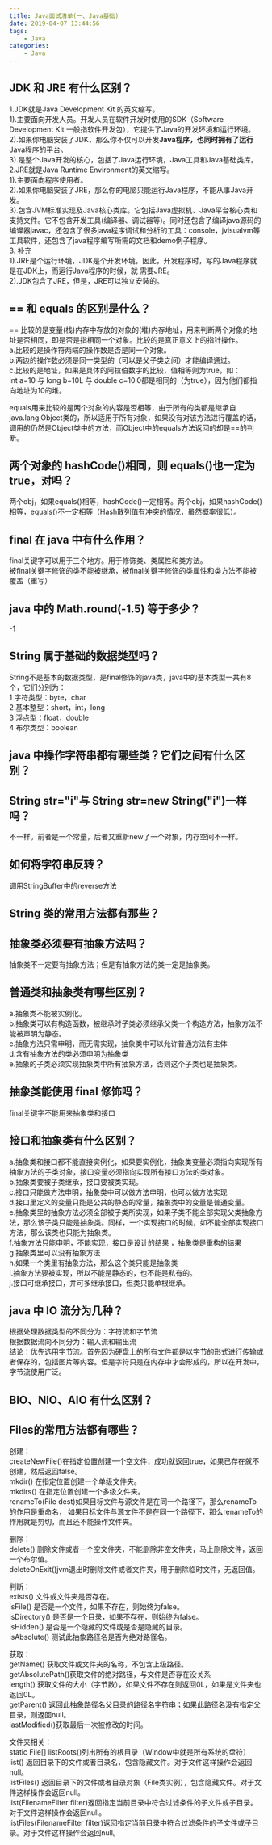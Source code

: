 ```yaml
---
title: Java面试清单(一、Java基础)
date: 2019-04-07 13:44:56
tags:
    - Java
categories:
    - Java
---
```

## JDK 和 JRE 有什么区别？
1.JDK就是Java Development Kit 的英文缩写。  
1).主要面向开发人员。开发人员在软件开发时使用的SDK（Software Development Kit 一般指软件开发包），它提供了Java的开发环境和运行环境。  
2).如果你电脑安装了JDK，那么你不仅可以开发**Java程序，也同时拥有了运行**Java程序的平台。  
3).是整个Java开发的核心，包括了Java运行环境，Java工具和Java基础类库。  
2.JRE就是Java Runtime Environment的英文缩写。  
1).主要面向程序使用者。  
2).如果你电脑安装了JRE，那么你的电脑只能运行Java程序，不能从事Java开发。  
3).包含JVM标准实现及Java核心类库。它包括Java虚拟机、Java平台核心类和支持文件。它不包含开发工具(编译器、调试器等)。同时还包含了编译java源码的编译器javac，还包含了很多java程序调试和分析的工具：console，jvisualvm等工具软件，还包含了java程序编写所需的文档和demo例子程序。  
3. 补充  
1).JRE是个运行环境，JDK是个开发环境。因此，开发程序时，写的Java程序就是在JDK上，而运行Java程序的时候，就 需要JRE。  
2).JDK包含了JRE，但是，JRE可以独立安装的。  
<!-- more -->
## == 和 equals 的区别是什么？
== 比较的是变量(栈)内存中存放的对象的(堆)内存地址，用来判断两个对象的地址是否相同，即是否是指相同一个对象。比较的是真正意义上的指针操作。  
a.比较的是操作符两端的操作数是否是同一个对象。  
b.两边的操作数必须是同一类型的（可以是父子类之间）才能编译通过。  
c.比较的是地址，如果是具体的阿拉伯数字的比较，值相等则为true，如：  
int a=10 与 long b=10L 与 double c=10.0都是相同的（为true），因为他们都指向地址为10的堆。  

equals用来比较的是两个对象的内容是否相等，由于所有的类都是继承自java.lang.Object类的，所以适用于所有对象，如果没有对该方法进行覆盖的话，调用的仍然是Object类中的方法，而Object中的equals方法返回的却是==的判断。  

## 两个对象的 hashCode()相同，则 equals()也一定为 true，对吗？
两个obj，如果equals()相等，hashCode()一定相等。两个obj，如果hashCode()相等，equals()不一定相等（Hash散列值有冲突的情况，虽然概率很低）。  

## final 在 java 中有什么作用？
final关键字可以用于三个地方。用于修饰类、类属性和类方法。  
被final关键字修饰的类不能被继承，被final关键字修饰的类属性和类方法不能被覆盖（重写）  

## java 中的 Math.round(-1.5) 等于多少？
-1

## String 属于基础的数据类型吗？
String不是基本的数据类型，是final修饰的java类，java中的基本类型一共有8个，它们分别为：  
1 字符类型：byte，char  
2 基本整型：short，int，long  
3 浮点型：float，double  
4 布尔类型：boolean  

## java 中操作字符串都有哪些类？它们之间有什么区别？

## String str="i"与 String str=new String("i")一样吗？
不一样。前者是一个常量，后者又重新new了一个对象，内存空间不一样。    

## 如何将字符串反转？
调用StringBuffer中的reverse方法  

## String 类的常用方法都有那些？

## 抽象类必须要有抽象方法吗？
抽象类不一定要有抽象方法；但是有抽象方法的类一定是抽象类。  

## 普通类和抽象类有哪些区别？
a.抽象类不能被实例化。  
b.抽象类可以有构造函数，被继承时子类必须继承父类一个构造方法，抽象方法不能被声明为静态。  
c.抽象方法只需申明，而无需实现，抽象类中可以允许普通方法有主体  
d.含有抽象方法的类必须申明为抽象类  
e.抽象的子类必须实现抽象类中所有抽象方法，否则这个子类也是抽象类。  

## 抽象类能使用 final 修饰吗？
final关键字不能用来抽象类和接口  

## 接口和抽象类有什么区别？
a.抽象类和接口都不能直接实例化，如果要实例化，抽象类变量必须指向实现所有抽象方法的子类对象，接口变量必须指向实现所有接口方法的类对象。  
b.抽象类要被子类继承，接口要被类实现。  
c.接口只能做方法申明，抽象类中可以做方法申明，也可以做方法实现  
d.接口里定义的变量只能是公共的静态的常量，抽象类中的变量是普通变量。  
e.抽象类里的抽象方法必须全部被子类所实现，如果子类不能全部实现父类抽象方法，那么该子类只能是抽象类。同样，一个实现接口的时候，如不能全部实现接口方法，那么该类也只能为抽象类。  
f.抽象方法只能申明，不能实现，接口是设计的结果 ，抽象类是重构的结果  
g.抽象类里可以没有抽象方法  
h.如果一个类里有抽象方法，那么这个类只能是抽象类  
i.抽象方法要被实现，所以不能是静态的，也不能是私有的。  
j.接口可继承接口，并可多继承接口，但类只能单根继承。  

## java 中 IO 流分为几种？
根据处理数据类型的不同分为：字符流和字节流  
根据数据流向不同分为：输入流和输出流  
结论：优先选用字节流。首先因为硬盘上的所有文件都是以字节的形式进行传输或者保存的，包括图片等内容。但是字符只是在内存中才会形成的，所以在开发中，字节流使用广泛。  

## BIO、NIO、AIO 有什么区别？

## Files的常用方法都有哪些？
创建：  
createNewFile()在指定位置创建一个空文件，成功就返回true，如果已存在就不创建，然后返回false。  
mkdir() 在指定位置创建一个单级文件夹。  
mkdirs() 在指定位置创建一个多级文件夹。  
renameTo(File dest)如果目标文件与源文件是在同一个路径下，那么renameTo的作用是重命名， 如果目标文件与源文件不是在同一个路径下，那么renameTo的作用就是剪切，而且还不能操作文件夹。  

删除：  
delete() 删除文件或者一个空文件夹，不能删除非空文件夹，马上删除文件，返回一个布尔值。  
deleteOnExit()jvm退出时删除文件或者文件夹，用于删除临时文件，无返回值。  

判断：  
exists() 文件或文件夹是否存在。  
isFile() 是否是一个文件，如果不存在，则始终为false。  
isDirectory() 是否是一个目录，如果不存在，则始终为false。  
isHidden() 是否是一个隐藏的文件或是否是隐藏的目录。  
isAbsolute() 测试此抽象路径名是否为绝对路径名。  

获取：  
getName() 获取文件或文件夹的名称，不包含上级路径。  
getAbsolutePath()获取文件的绝对路径，与文件是否存在没关系  
length() 获取文件的大小（字节数），如果文件不存在则返回0L，如果是文件夹也返回0L。  
getParent() 返回此抽象路径名父目录的路径名字符串；如果此路径名没有指定父目录，则返回null。  
lastModified()获取最后一次被修改的时间。  

文件夹相关：  
static File[] listRoots()列出所有的根目录（Window中就是所有系统的盘符）  
list() 返回目录下的文件或者目录名，包含隐藏文件。对于文件这样操作会返回null。  
listFiles() 返回目录下的文件或者目录对象（File类实例），包含隐藏文件。对于文件这样操作会返回null。  
list(FilenameFilter filter)返回指定当前目录中符合过滤条件的子文件或子目录。对于文件这样操作会返回null。  
listFiles(FilenameFilter filter)返回指定当前目录中符合过滤条件的子文件或子目录。对于文件这样操作会返回null。  
